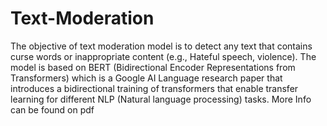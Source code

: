 # Text-Moderation
The objective of text moderation model is to detect any text that contains curse words or inappropriate content (e.g., Hateful speech, violence). The model is based on BERT (Bidirectional Encoder Representations from Transformers) which is a Google AI Language research paper that introduces a bidirectional training of transformers that enable transfer learning for different NLP (Natural language processing) tasks. More Info can be found on pdf 
